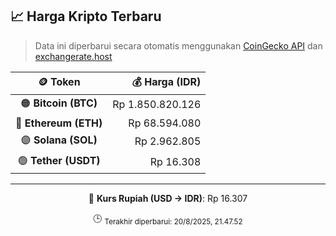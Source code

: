 

<!-- HARGA_KRIPTO -->
## 📈 Harga Kripto Terbaru

> Data ini diperbarui secara otomatis menggunakan [CoinGecko API](https://www.coingecko.com/) dan [exchangerate.host](https://exchangerate.host/)

<div align="center">

| 🪙 Token | 💰 Harga (IDR) |
|:------:|---------------:|
| 🟠 **Bitcoin (BTC)**   | Rp 1.850.820.126 |
| 🔵 **Ethereum (ETH)**  | Rp 68.594.080 |
| 🟣 **Solana (SOL)**    | Rp 2.962.805 |
| 🟢 **Tether (USDT)**   | Rp 16.308 |

---

💱 **Kurs Rupiah (USD → IDR)**: Rp 16.307

🕒 <sub>Terakhir diperbarui: 20/8/2025, 21.47.52</sub>

</div>
<!-- /HARGA_KRIPTO -->